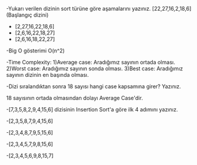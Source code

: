 -Yukarı verilen dizinin sort türüne göre aşamalarını yazınız.
[22,27,16,2,18,6] (Başlangıç dizini)
- [2,27,16,22,18,6]
- [2,6,16,22,18,27]
- [2,6,16,18,22,27]

-Big O gösterimi 
O(n^2)

-Time Complexity: 
1)Average case: Aradığımız sayının ortada olması. 
2)Worst case: Aradığımız sayının sonda olması. 
3)Best case: Aradığımız sayının dizinin en başında olması.

-Dizi sıralandıktan sonra 18 sayısı hangi case kapsamına girer? Yazınız.

18 sayısının ortada olmasından dolayı Average Case'dir.

-[7,3,5,8,2,9,4,15,6] dizisinin Insertion Sort'a göre ilk 4 adımını yazınız.

-[2,3,5,8,7,9,4,15,6]

-[2,3,4,8,7,9,5,15,6]

-[2,3,4,5,7,9,8,15,6]

-[2,3,4,5,6,9,8,15,7]
